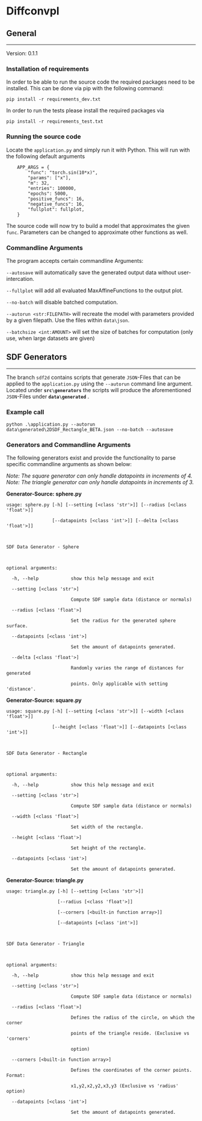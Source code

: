 # Diffconvpl
## General
***

Version: 0.1.1


### Installation of requirements
In order to be able to run the source code the required packages need to be installed.
This can be done via pip with the following command:

`pip install -r requirements_dev.txt`

In order to run the tests please install the required packages via

`pip install -r requirements_test.txt`

### Running the source code

Locate the `application.py` and simply run it with Python. This will run with the following default arguments

        APP_ARGS = {
            "func": "torch.sin(10*x)",
            "params": ["x"],
            "m": 32,
            "entries": 100000,
            "epochs": 5000,
            "positive_funcs": 16,
            "negative_funcs": 16,
            "fullplot": fullplot,
        }


The source code will now try to build a model that approximates the given `func`. Parameters can be changed to approximate other functions as well.

### Commandline Arguments

The program accepts certain commandline Arguments:

`--autosave` will automatically save the generated output data without user-intercation.

`--fullplot` will add all evaluated MaxAffineFunctions to the output plot.

`--no-batch` will disable batched computation.

`--autorun <str:FILEPATH>` will recreate the model with parameters provided by a given filepath. Use the files within `data\json`.

`--batchsize <int:AMOUNT>` will set the size of batches for computation (only use, when large datasets are given)

## SDF Generators
***

The branch `sdf2d` contains scripts that generate `JSON`-Files that can be applied to the `application.py` using the `--autorun` command line argument.
Located under **`src\generators`** the scripts will produce the aforementioned `JSON`-Files under **`data\generated`** .

### Example call

`python .\application.py --autorun data\generated\2DSDF_Rectangle_BETA.json --no-batch --autosave`

### Generators and Commandline Arguments

The following generators exist and provide the functionality to parse specific commandline arguments as shown below:

*Note: The square generator can only handle datapoints in increments of 4.*
*Note: The triangle generator can only handle datapoints in increments of 3.*

**Generator-Source: sphere.py**
```
usage: sphere.py [-h] [--setting [<class 'str'>]] [--radius [<class 'float'>]]
                 [--datapoints [<class 'int'>]] [--delta [<class 'float'>]]

SDF Data Generator - Sphere

optional arguments:
  -h, --help            show this help message and exit
  --setting [<class 'str'>]
                        Compute SDF sample data (distance or normals)
  --radius [<class 'float'>]
                        Set the radius for the generated sphere surface.
  --datapoints [<class 'int'>]
                        Set the amount of datapoints generated.
  --delta [<class 'float'>]
                        Randomly varies the range of distances for generated
                        points. Only applicable with setting 'distance'.
```

**Generator-Source: square.py**
```
usage: square.py [-h] [--setting [<class 'str'>]] [--width [<class 'float'>]]
                 [--height [<class 'float'>]] [--datapoints [<class 'int'>]]

SDF Data Generator - Rectangle

optional arguments:
  -h, --help            show this help message and exit
  --setting [<class 'str'>]
                        Compute SDF sample data (distance or normals)
  --width [<class 'float'>]
                        Set width of the rectangle.
  --height [<class 'float'>]
                        Set height of the rectangle.
  --datapoints [<class 'int'>]
                        Set the amount of datapoints generated.
```

**Generator-Source: triangle.py**
```
usage: triangle.py [-h] [--setting [<class 'str'>]]
                   [--radius [<class 'float'>]]
                   [--corners [<built-in function array>]]
                   [--datapoints [<class 'int'>]]

SDF Data Generator - Triangle

optional arguments:
  -h, --help            show this help message and exit
  --setting [<class 'str'>]
                        Compute SDF sample data (distance or normals)
  --radius [<class 'float'>]
                        Defines the radius of the circle, on which the corner
                        points of the triangle reside. (Exclusive vs 'corners'
                        option)
  --corners [<built-in function array>]
                        Defines the coordinates of the corner points. Format:
                        x1,y2,x2,y2,x3,y3 (Exclusive vs 'radius' option)
  --datapoints [<class 'int'>]
                        Set the amount of datapoints generated.
```




